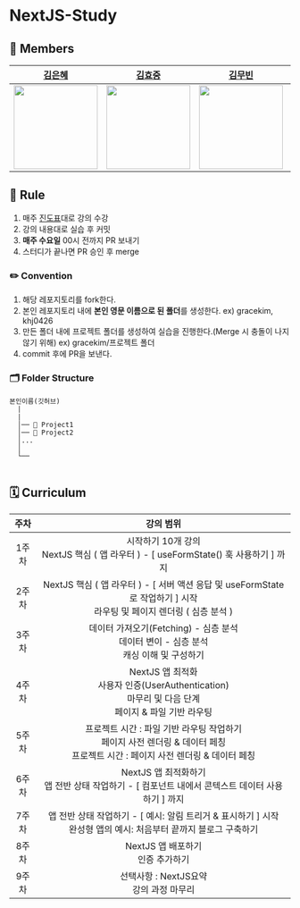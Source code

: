 # NextJS-Study

## 👤 Members
| [김은혜](https://github.com/gracekim527) |[김효중](https://github.com/khj0426) | [김무빈](https://github.com/kimmubin0318) | [서연진](https://github.com/shtfh) | [이슬아](https://github.com/seulah03) | [홍경욱](https://github.com/kyxnguk) |
|:---:|:---:|:---:|:---:|:---:|:---:|
| <img src="https://github.com/gracekim527.png" width="150"> | <img src="https://github.com/khj0426.png" width="150"> | <img src="https://github.com/kimmubin0318.png" width="150"> | <img src="https://github.com/shtfh.png" width="150"> | <img src="https://github.com/seulah03.png" width="150"> | <img src="https://github.com/kyxnguk.png" width="150"> |
 
## 📌 Rule
1. 매주 [진도표](#curriculum)대로 강의 수강
2. 강의 내용대로 실습 후 커밋
3. **매주 수요일** 00시 전까지 PR 보내기
4. 스터디가 끝나면 PR 승인 후 merge

### ✏️ Convention
1. 해당 레포지토리를 fork한다.
2. 본인 레포지토리 내에 **본인 영문 이름으로 된 폴더**를 생성한다. ex) gracekim, khj0426
3. 만든 폴더 내에 프로젝트 폴더를 생성하여 실습을 진행한다.(Merge 시 충돌이 나지 않기 위해) ex) gracekim/프로젝트 폴더
4. commit 후에 PR을 보낸다.

### 🗂 Folder Structure

```
본인이름(깃허브) 
  |
  |
  │── 📁 Project1
  │── 📁 Project2
  │...
  │
  └── 
      
```

## 🗓️ Curriculum <a id="curriculum">
| 주차 | 강의 범위 |
|:---:|:---:|
| 1주차 | 시작하기 10개 강의  <br/>  NextJS 핵심 ( 앱 라우터 ) - [ useFormState() 훅 사용하기 ] 까지 |
| 2주차 | NextJS 핵심 ( 앱 라우터 ) - [ 서버 액션 응답 및 useFormState 로 작업하기 ] 시작  <br/>  라우팅 및 페이지 렌더링 ( 심층 분석 ) |
| 3주차 | 데이터 가져오기(Fetching) - 심층 분석  <br/>  데이터 변이 - 심층 분석  <br/>  캐싱 이해 및 구성하기 |
| 4주차 | NextJS 앱 최적화 <br/> 사용자 인증(UserAuthentication)  <br/>  마무리 및 다음 단계  <br/>  페이지 & 파일 기반 라우팅 |
| 5주차 | 프로젝트 시간 : 파일 기반 라우팅 작업하기 <br /> 페이지 사전 렌더링 & 데이터 페칭 <br /> 프로젝트 시간 : 페이지 사전 렌더링 & 데이터 페칭 |
| 6주차 | NextJS 앱 최적화하기 <br /> 앱 전반 상태 작업하기 - [ 컴포넌트 내에서 콘텍스트 데이터 사용하기 ] 까지 |
| 7주차 | 앱 전반 상태 작업하기 - [ 예시: 알림 트리거 & 표시하기 ]  시작 <br /> 완성형 앱의 예시: 처음부터 끝까지 블로그 구축하기  |
| 8주차 | NextJS 앱 배포하기 <br /> 인증 추가하기 |
| 9주차 | 선택사항 :  NextJS요약 <br /> 강의 과정 마무리 |

